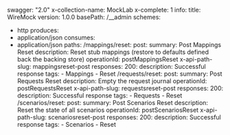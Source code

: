 swagger: "2.0"
x-collection-name: MockLab
x-complete: 1
info:
  title: WireMock
  version: 1.0.0
basePath: /__admin
schemes:
- http
produces:
- application/json
consumes:
- application/json
paths:
  /mappings/reset:
    post:
      summary: Post Mappings Reset
      description: Reset stub mappings (restore to defaults defined back the backing
        store)
      operationId: postMappingsReset
      x-api-path-slug: mappingsreset-post
      responses:
        200:
          description: Successful response
      tags:
      - Mappings
      - Reset
  /requests/reset:
    post:
      summary: Post Requests Reset
      description: Empty the request journal
      operationId: postRequestsReset
      x-api-path-slug: requestsreset-post
      responses:
        200:
          description: Successful response
      tags:
      - Requests
      - Reset
  /scenarios/reset:
    post:
      summary: Post Scenarios Reset
      description: Reset the state of all scenarios
      operationId: postScenariosReset
      x-api-path-slug: scenariosreset-post
      responses:
        200:
          description: Successful response
      tags:
      - Scenarios
      - Reset